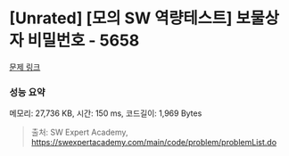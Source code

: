 # [Unrated] [모의 SW 역량테스트] 보물상자 비밀번호 - 5658 

[문제 링크](https://swexpertacademy.com/main/code/problem/problemDetail.do?contestProbId=AWXRUN9KfZ8DFAUo) 

### 성능 요약

메모리: 27,736 KB, 시간: 150 ms, 코드길이: 1,969 Bytes



> 출처: SW Expert Academy, https://swexpertacademy.com/main/code/problem/problemList.do